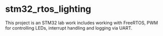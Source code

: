 # stm32_rtos_lighting
This project is an STM32 lab work includes working with FreeRTOS, PWM for controlling LEDs, interrupt handling and logging via UART.
